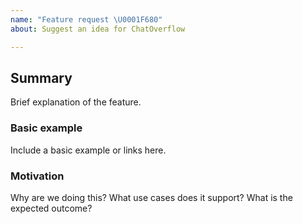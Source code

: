```yaml
---
name: "Feature request \U0001F680"
about: Suggest an idea for ChatOverflow

---
```


## Summary

Brief explanation of the feature.

### Basic example

Include a basic example or links here.

### Motivation

Why are we doing this? What use cases does it support? What is the expected outcome?
